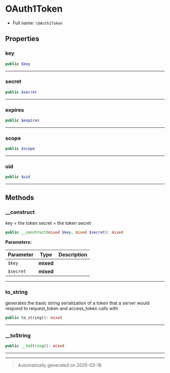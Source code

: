 
# OAuth1Token





* Full name: `\OAuth1Token`



## Properties


### key



```php
public $key
```






***

### secret



```php
public $secret
```






***

### expires



```php
public $expires
```






***

### scope



```php
public $scope
```






***

### uid



```php
public $uid
```






***

## Methods


### __construct

key = the token
secret = the token secret

```php
public __construct(mixed $key, mixed $secret): mixed
```








**Parameters:**

| Parameter | Type | Description |
|-----------|------|-------------|
| `$key` | **mixed** |  |
| `$secret` | **mixed** |  |





***

### to_string

generates the basic string serialization of a token that a server
would respond to request_token and access_token calls with

```php
public to_string(): mixed
```












***

### __toString



```php
public __toString(): mixed
```












***


***
> Automatically generated on 2025-03-18
